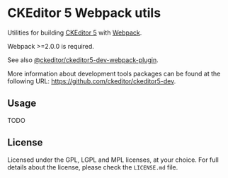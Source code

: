 CKEditor 5 Webpack utils
=========================

Utilities for building [CKEditor 5](https://ckeditor5.github.io) with [Webpack](https://webpack.js.org).

Webpack >=2.0.0 is required.

See also [@ckeditor/ckeditor5-dev-webpack-plugin](https://github.com/ckeditor/ckeditor5-dev/tree/master/packages/ckeditor5-dev-webpack-plugin).

More information about development tools packages can be found at the following URL: <https://github.com/ckeditor/ckeditor5-dev>.

## Usage

TODO

## License

Licensed under the GPL, LGPL and MPL licenses, at your choice. For full details about the license, please check the `LICENSE.md` file.
